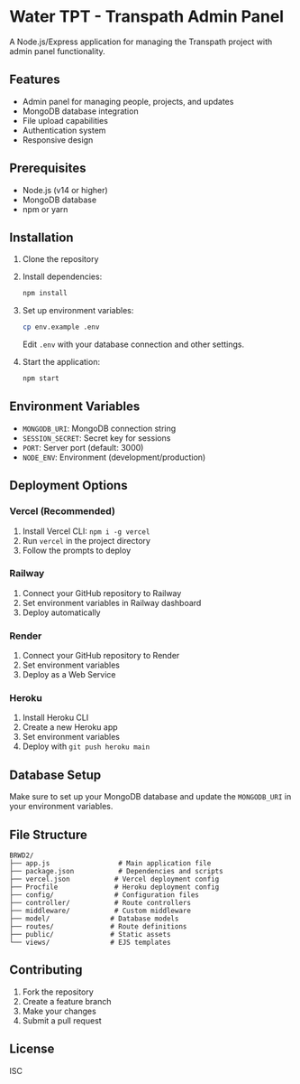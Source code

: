 # Water TPT - Transpath Admin Panel

A Node.js/Express application for managing the Transpath project with admin panel functionality.

## Features

- Admin panel for managing people, projects, and updates
- MongoDB database integration
- File upload capabilities
- Authentication system
- Responsive design

## Prerequisites

- Node.js (v14 or higher)
- MongoDB database
- npm or yarn

## Installation

1. Clone the repository
2. Install dependencies:
   ```bash
   npm install
   ```

3. Set up environment variables:
   ```bash
   cp env.example .env
   ```
   Edit `.env` with your database connection and other settings.

4. Start the application:
   ```bash
   npm start
   ```

## Environment Variables

- `MONGODB_URI`: MongoDB connection string
- `SESSION_SECRET`: Secret key for sessions
- `PORT`: Server port (default: 3000)
- `NODE_ENV`: Environment (development/production)

## Deployment Options

### Vercel (Recommended)
1. Install Vercel CLI: `npm i -g vercel`
2. Run `vercel` in the project directory
3. Follow the prompts to deploy

### Railway
1. Connect your GitHub repository to Railway
2. Set environment variables in Railway dashboard
3. Deploy automatically

### Render
1. Connect your GitHub repository to Render
2. Set environment variables
3. Deploy as a Web Service

### Heroku
1. Install Heroku CLI
2. Create a new Heroku app
3. Set environment variables
4. Deploy with `git push heroku main`

## Database Setup

Make sure to set up your MongoDB database and update the `MONGODB_URI` in your environment variables.

## File Structure

```
BRWD2/
├── app.js                 # Main application file
├── package.json           # Dependencies and scripts
├── vercel.json           # Vercel deployment config
├── Procfile              # Heroku deployment config
├── config/               # Configuration files
├── controller/           # Route controllers
├── middleware/           # Custom middleware
├── model/               # Database models
├── routes/              # Route definitions
├── public/              # Static assets
└── views/               # EJS templates
```

## Contributing

1. Fork the repository
2. Create a feature branch
3. Make your changes
4. Submit a pull request

## License

ISC
